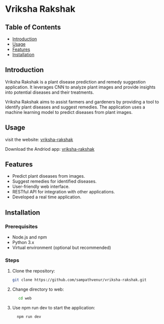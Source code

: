 # Vriksha Rakshak

## Table of Contents

- [Introduction](#introduction)
- [Usage](#usage)
- [Features](#features)
- [Installation](#installation)

## Introduction

Vriksha Rakshak is a plant disease prediction and remedy suggestion application. It leverages CNN to analyze plant images and provide insights into potential diseases and their treatments.

Vriksha Rakshak aims to assist farmers and gardeners by providing a tool to identify plant diseases and suggest remedies. The application uses a machine learning model to predict diseases from plant images.

## Usage

visit the website:
[vriksha-rakshak](https://vriksha-rakshak-app.vercel.app/)

Download the Andriod app:
[vriksha-rakshak](https://drive.google.com/drive/folders/1Lc1J_hTi_coRAt26rPWptpOcYyBWpBhd?usp=sharing)

## Features

- Predict plant diseases from images.
- Suggest remedies for identified diseases.
- User-friendly web interface.
- RESTful API for integration with other applications.
- Developed a real time application.

## Installation

### Prerequisites

- Node.js and npm
- Python 3.x
- Virtual environment (optional but recommended)

### Steps

1. Clone the repository:

   ```bash
   git clone https://github.com/sampathvenur/vriksha-rakshak.git
   ```
2. Change directory to web:

  ```bash
        cd web
  ```
3. Use npm run dev to start the application:

   ```bash
     npm run dev
   ```
   
